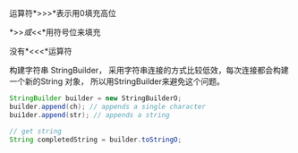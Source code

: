运算符*>>>*表示用0填充高位

*>>*或*<<*用符号位来填充

没有*<<<*运算符

构建字符串 StringBuilder， 采用字符串连接的方式比较低效，每次连接都会构建一个新的String 对象， 所以用StringBuilder来避免这个问题。

```java
StringBuilder builder = new StringBuilderO;
builder.append(ch); // appends a single character
bui1der.append(str); // appends a string

// get string
String completedString = builder.toStringO;
```

